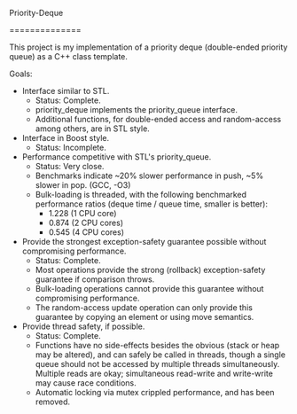 Priority-Deque

==============



This project is my implementation of a priority deque (double-ended priority queue) as a C++ class template.

Goals:
* Interface similar to STL.
  * Status: Complete.
  * priority_deque implements the priority_queue interface.
  * Additional functions, for double-ended access and random-access among others, are in STL style.
* Interface in Boost style.
  * Status: Incomplete.
* Performance competitive with STL's priority_queue.
  * Status: Very close.
  * Benchmarks indicate ~20% slower performance in push, ~5% slower in pop. (GCC, -O3)
  * Bulk-loading is threaded, with the following benchmarked performance ratios (deque time / queue time, smaller is better):
    * 1.228 (1 CPU core)
    * 0.874 (2 CPU cores)
    * 0.545 (4 CPU cores)
* Provide the strongest exception-safety guarantee possible without compromising performance.
  * Status: Complete.
  * Most operations provide the strong (rollback) exception-safety guarantee if comparison throws.
  * Bulk-loading operations cannot provide this guarantee without compromising performance.
  * The random-access update operation can only provide this guarantee by copying an element or using move semantics.
* Provide thread safety, if possible.
  * Status: Complete.
  * Functions have no side-effects besides the obvious (stack or heap may be altered), and can safely be called in threads, though a single queue should not be accessed by multiple threads simultaneously. Multiple reads are okay; simultaneous read-write and write-write may cause race conditions.
  * Automatic locking via mutex crippled performance, and has been removed.
